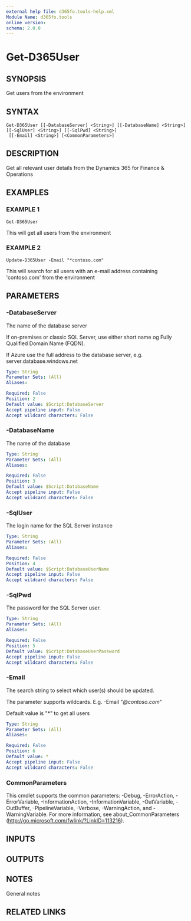 ```yaml
---
external help file: d365fo.tools-help.xml
Module Name: d365fo.tools
online version:
schema: 2.0.0
---
```


# Get-D365User

## SYNOPSIS
Get users from the environment

## SYNTAX

```
Get-D365User [[-DatabaseServer] <String>] [[-DatabaseName] <String>] [[-SqlUser] <String>] [[-SqlPwd] <String>]
 [[-Email] <String>] [<CommonParameters>]
```

## DESCRIPTION
Get all relevant user details from the Dynamics 365 for Finance & Operations

## EXAMPLES

### EXAMPLE 1
```
Get-D365User
```

This will get all users from the environment

### EXAMPLE 2
```
Update-D365User -Email "*contoso.com"
```

This will search for all users with an e-mail address containing 'contoso.com' from the environment

## PARAMETERS

### -DatabaseServer
The name of the database server

If on-premises or classic SQL Server, use either short name og Fully Qualified Domain Name (FQDN).

If Azure use the full address to the database server, e.g.
server.database.windows.net

```yaml
Type: String
Parameter Sets: (All)
Aliases:

Required: False
Position: 2
Default value: $Script:DatabaseServer
Accept pipeline input: False
Accept wildcard characters: False
```

### -DatabaseName
The name of the database

```yaml
Type: String
Parameter Sets: (All)
Aliases:

Required: False
Position: 3
Default value: $Script:DatabaseName
Accept pipeline input: False
Accept wildcard characters: False
```

### -SqlUser
The login name for the SQL Server instance

```yaml
Type: String
Parameter Sets: (All)
Aliases:

Required: False
Position: 4
Default value: $Script:DatabaseUserName
Accept pipeline input: False
Accept wildcard characters: False
```

### -SqlPwd
The password for the SQL Server user.

```yaml
Type: String
Parameter Sets: (All)
Aliases:

Required: False
Position: 5
Default value: $Script:DatabaseUserPassword
Accept pipeline input: False
Accept wildcard characters: False
```

### -Email
The search string to select which user(s) should be updated.

The parameter supports wildcards.
E.g.
-Email "*@contoso.com*"

Default value is "*" to get all users

```yaml
Type: String
Parameter Sets: (All)
Aliases:

Required: False
Position: 6
Default value: *
Accept pipeline input: False
Accept wildcard characters: False
```

### CommonParameters
This cmdlet supports the common parameters: -Debug, -ErrorAction, -ErrorVariable, -InformationAction, -InformationVariable, -OutVariable, -OutBuffer, -PipelineVariable, -Verbose, -WarningAction, and -WarningVariable.
For more information, see about_CommonParameters (http://go.microsoft.com/fwlink/?LinkID=113216).

## INPUTS

## OUTPUTS

## NOTES
General notes

## RELATED LINKS
